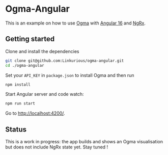 # Ogma-Angular

This is an example on how to use [Ogma](https://doc.linkurious.com/ogma/latest/) with [Angular 16](https://angular.io/) and [NgRx](https://ngrx.io/guide/store).

## Getting started

Clone and install the dependencies
```sh
git clone git@github.com:Linkurious/ogma-angular.git
cd ./ogma-angular
```

Set your `API_KEY` in `package.json` to install Ogma and then run 
```sh 
npm install
```

Start Angular server and code watch:
```sh
npm run start
```

Go to [http://localhost:4200/](http://localhost:4200/).

## Status

This is a work in progress: the app builds and shows an Ogma visualisation but does not include NgRx state yet. Stay tuned !
